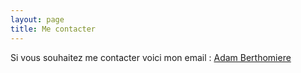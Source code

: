 ```yaml
---
layout: page
title: Me contacter
---
```


Si vous souhaitez me contacter voici mon email : <a href=“mailto:berthomiereadam@gmail.com”>Adam Berthomiere</a>

